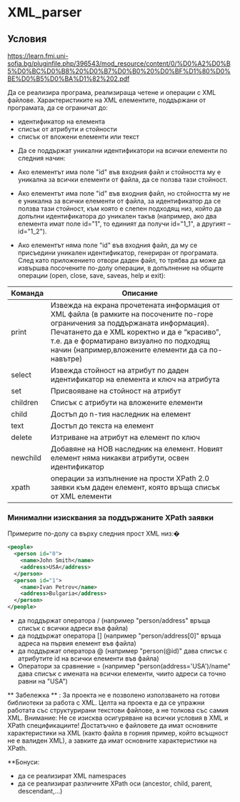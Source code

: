 # XML_parser

## Условия
https://learn.fmi.uni-sofia.bg/pluginfile.php/396543/mod_resource/content/0/%D0%A2%D0%B5%D0%BC%D0%B8%20%D0%B7%D0%B0%20%D0%BF%D1%80%D0%BE%D0%B5%D0%BA%D1%82%202.pdf



Да се реализира програма, реализираща четене и операции с XML файлове.
Характеристиките на XML елементите, поддържани от програмата, да се ограничат до:

- идентификатор на елемента
- списък от атрибути и стойности
- списък от вложени елементи или текст

* Да се поддържат уникални идентификатори на всички елементи по следния начин:

- Ако елементът има поле "id" във входния файл и стойността му е уникална за
всички елементи от файла, да се ползва тази стойност.
- Ако елементът има поле "id" във входния файл, но стойността му не е уникална
за всички елементи от файла, за идентификатор да се ползва тази стойност, към
която е слепен подходящ низ, който да допълни идентификатора до уникален
такъв (например, ако два елемента имат поле id="1", то единият да получи
id="1_1", а другият – id="1_2").

- Ако елементът няма поле "id" във входния файл, да му се присъедини уникален
идентификатор, генериран от програмата.
След като приложението отвори даден файл, то трябва да може да извършва посочените
по-долу операции, в допълнение на общите операции (open, close, save, saveas, help
и exit):


|Команда | Описание                                                                                        |
|---------- |-----------------------------------------------------------------------------------------------|
| print | Извежда на екрана прочетената информация от XML файла (в рамките на посочените по-горе ограничения за поддържаната информация). Печатането да е XML коректно и да е “красиво”, т.е. да е форматирано визуално по подходящ начин (например,вложените елементи да са по-навътре)|
| select <id> <key> | Извежда стойност на атрибут по даден идентификатор на елемента и ключ на атрибута|
| set <id> <key> <value> | Присвояване на стойност на атрибут |
| children <id> | Списък с атрибути на вложените елементи |
| child <id> <n> | Достъп до n-тия наследник на елемент|
| text <id> | Достъп до текста на елемент|
| delete <id> <key> | Изтриване на атрибут на елемент по ключ |
| newchild <id> | Добавяне на НОВ наследник на елемент. Новият елемент няма никакви атрибути, освен идентификатор |
| xpath <id> <XPath> | операции за изпълнение на прости XPath 2.0 заявки към даден елемент, която връща списък от XML елементи| 
  
  
### Минимални изисквания за поддържаните XPath заявки
  
Примерите по-долу са върху следния прост XML низ:�
```xml
<people>
  <person id="0">
    <name>John Smith</name>
    <address>USA</address>
  </person>
  <person id="1">
    <name>Ivan Petrov</name>
    <address>Bulgaria</address>
  </person>
</people>
 ```
- да поддържат оператора / (например "person/address" връща списък с всички
адреси във файла)
- да поддържат оператора [] (например "person/address[0]" връща адреса на
първия елемент във файла)
- да поддържат оператора @ (например "person(@id)" дава списък с атрибутите id
на всички елементи във файла)
- Оператори за сравнение = (например "person(address='USA')/name" дава списък
с имената на всички елементи, чиито адреси са точно равни на "USA")
  
** Забележка ** : За проекта не е позволено използването на готови библиотеки за работа с
XML. Целта на проекта е да се упражни работата със структурирани текстови файлове, а
не толкова със самия XML. Внимание: Не се изисква осигуряване на всички условия в
XML и XPath спецификациите! Достатъчно е файловете да имат основните
характеристики на XML (както файла в горния пример, който всъщност не е валиден
XML), а завките да имат основните характеристики на XPath.
  
**Бонуси:
- да се реализират XML namespaces
- да се реализират различните XPath оси (ancestor, child, parent, descendant,...)

